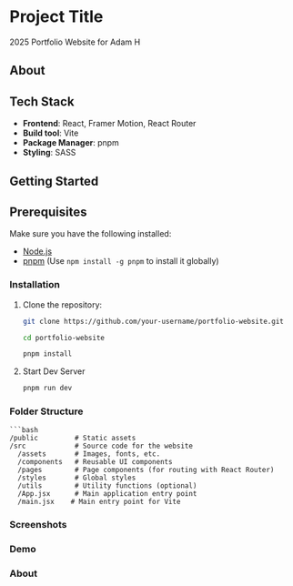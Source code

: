 # Project Title

2025 Portfolio Website for Adam H

## About



## Tech Stack
- **Frontend**: React, Framer Motion, React Router
- **Build tool**: Vite
- **Package Manager**: pnpm
- **Styling**: SASS

## Getting Started

## Prerequisites

Make sure you have the following installed:

- [Node.js](https://nodejs.org/)
- [pnpm](https://pnpm.io/) (Use `npm install -g pnpm` to install it globally)

### Installation

1. Clone the repository:

   ```bash
   git clone https://github.com/your-username/portfolio-website.git
   
   cd portfolio-website

   pnpm install

2.  Start Dev Server

    ```bash
    pnpm run dev


### Folder Structure

    ```bash
    /public         # Static assets
    /src            # Source code for the website
      /assets       # Images, fonts, etc.
      /components   # Reusable UI components
      /pages        # Page components (for routing with React Router)
      /styles       # Global styles
      /utils        # Utility functions (optional)
      /App.jsx      # Main application entry point
      /main.jsx    # Main entry point for Vite

### Screenshots

### Demo

### About
